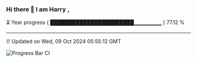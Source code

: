 ### Hi there 👋 I am Harry , 

⏳ Year progress { ███████████████████████▁▁▁▁▁▁▁ } 77.12 %

---

⏰ Updated on Wed, 09 Oct 2024 05:55:12 GMT

![Progress Bar CI](https://github.com/duykhang68/duykhang68/workflows/Progress%20Bar%20CI/badge.svg)
